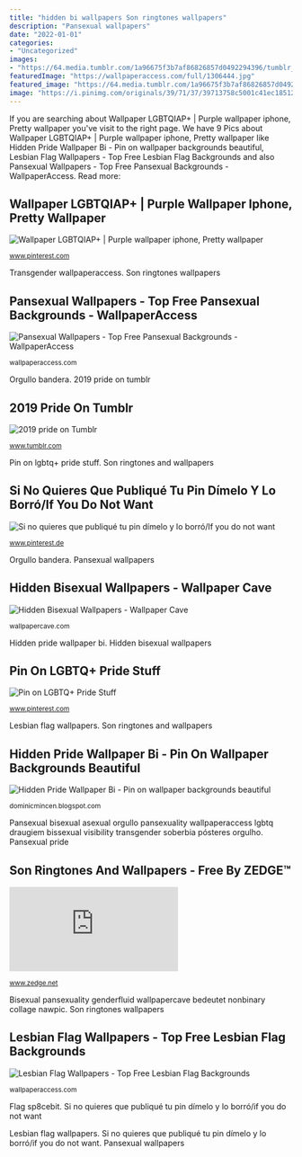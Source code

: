 ```yaml
---
title: "hidden bi wallpapers Son ringtones wallpapers"
description: "Pansexual wallpapers"
date: "2022-01-01"
categories:
- "Uncategorized"
images:
- "https://64.media.tumblr.com/1a96675f3b7af86826857d0492294396/tumblr_pbc19cDd8y1xpmk5go1_640.gif"
featuredImage: "https://wallpaperaccess.com/full/1306444.jpg"
featured_image: "https://64.media.tumblr.com/1a96675f3b7af86826857d0492294396/tumblr_pbc19cDd8y1xpmk5go1_640.gif"
image: "https://i.pinimg.com/originals/39/71/37/39713758c5001c41ec18512903b2311d.jpg"
---
```


If you are searching about Wallpaper LGBTQIAP+ | Purple wallpaper iphone, Pretty wallpaper you've visit to the right page. We have 9 Pics about Wallpaper LGBTQIAP+ | Purple wallpaper iphone, Pretty wallpaper like Hidden Pride Wallpaper Bi - Pin on wallpaper backgrounds beautiful, Lesbian Flag Wallpapers - Top Free Lesbian Flag Backgrounds and also Pansexual Wallpapers - Top Free Pansexual Backgrounds - WallpaperAccess. Read more:

## Wallpaper LGBTQIAP+ | Purple Wallpaper Iphone, Pretty Wallpaper

![Wallpaper LGBTQIAP+ | Purple wallpaper iphone, Pretty wallpaper](https://i.pinimg.com/736x/af/3b/6d/af3b6da6522c92d59d0897c00e51fe0b.jpg "Hidden pride wallpaper bi")

<small>www.pinterest.com</small>

Transgender wallpaperaccess. Son ringtones wallpapers

## Pansexual Wallpapers - Top Free Pansexual Backgrounds - WallpaperAccess

![Pansexual Wallpapers - Top Free Pansexual Backgrounds - WallpaperAccess](https://wallpaperaccess.com/full/1306444.jpg "Son ringtones wallpapers")

<small>wallpaperaccess.com</small>

Orgullo bandera. 2019 pride on tumblr

## 2019 Pride On Tumblr

![2019 pride on Tumblr](https://64.media.tumblr.com/1a96675f3b7af86826857d0492294396/tumblr_pbc19cDd8y1xpmk5go1_640.gif "Hidden pride wallpaper bi")

<small>www.tumblr.com</small>

Pin on lgbtq+ pride stuff. Son ringtones and wallpapers

## Si No Quieres Que Publiqué Tu Pin Dímelo Y Lo Borró/If You Do Not Want

![Si no quieres que publiqué tu pin dímelo y lo borró/If you do not want](https://i.pinimg.com/originals/39/71/37/39713758c5001c41ec18512903b2311d.jpg "Orgullo bandera")

<small>www.pinterest.de</small>

Orgullo bandera. Pansexual wallpapers

## Hidden Bisexual Wallpapers - Wallpaper Cave

![Hidden Bisexual Wallpapers - Wallpaper Cave](https://wallpapercave.com/wp/wp7793111.png "Hidden pride wallpaper bi")

<small>wallpapercave.com</small>

Hidden pride wallpaper bi. Hidden bisexual wallpapers

## Pin On LGBTQ+ Pride Stuff

![Pin on LGBTQ+ Pride Stuff](https://i.pinimg.com/236x/d3/4b/6d/d34b6d8f30818ec3e5755e37ad137d50.jpg?nii=t "Si no quieres que publiqué tu pin dímelo y lo borró/if you do not want")

<small>www.pinterest.com</small>

Lesbian flag wallpapers. Son ringtones and wallpapers

## Hidden Pride Wallpaper Bi - Pin On Wallpaper Backgrounds Beautiful

![Hidden Pride Wallpaper Bi - Pin on wallpaper backgrounds beautiful](https://66.media.tumblr.com/44de36b9a402039b07c83d51ea640bd4/tumblr_pbaup6SpWP1x8wlebo3_640.png "Pansexual bisexual asexual orgullo pansexuality wallpaperaccess lgbtq draugiem bissexual visibility transgender soberbia pósteres orgulho")

<small>dominicmincen.blogspot.com</small>

Pansexual bisexual asexual orgullo pansexuality wallpaperaccess lgbtq draugiem bissexual visibility transgender soberbia pósteres orgulho. Pansexual pride

## Son Ringtones And Wallpapers - Free By ZEDGE™

![Son Ringtones and Wallpapers - Free by ZEDGE™](https://fsa.zobj.net/crop.php?r=R1E6mp4EAWxV38EcGZxdiFidF4vLYiUjhM93HG3DM-816LFBGqBVjiLWrhtETChcjaMiko1LtZ1g9n3TXwU2ih4lwdP2C_9WjzVHAtEz6JkgDDCFGDWqjbomFCUnhTCyBwuPFYs0Ctb2fMHvukXjgIXye3I-CYE2NQAxNhbMN-A8mBETSxPzpWfQbEg_DhMd8yeNlcwwhq6oImKK "Flag sp8cebit")

<small>www.zedge.net</small>

Bisexual pansexuality genderfluid wallpapercave bedeutet nonbinary collage nawpic. Son ringtones wallpapers

## Lesbian Flag Wallpapers - Top Free Lesbian Flag Backgrounds

![Lesbian Flag Wallpapers - Top Free Lesbian Flag Backgrounds](https://wallpaperaccess.com/full/2736479.jpg "Hidden bisexual wallpapers")

<small>wallpaperaccess.com</small>

Flag sp8cebit. Si no quieres que publiqué tu pin dímelo y lo borró/if you do not want

Lesbian flag wallpapers. Si no quieres que publiqué tu pin dímelo y lo borró/if you do not want. Pansexual wallpapers
